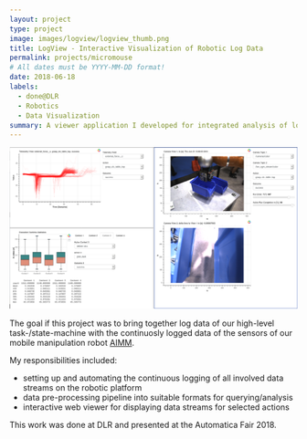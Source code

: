 ```yaml
---
layout: project
type: project
image: images/logview/logview_thumb.png
title: LogView - Interactive Visualization of Robotic Log Data 
permalink: projects/micromouse
# All dates must be YYYY-MM-DD format!
date: 2018-06-18
labels:
  - done@DLR
  - Robotics
  - Data Visualization
summary: A viewer application I developed for integrated analysis of logged task-execution data with logged sensor data for our mobile manipulation platform.
---
```


<a href="https://raw.githubusercontent.com/SebastianRiedel/sebastianriedel.github.io/master/images/logview/logview.png" class="ui medium image">
  <img src="../images/logview/logview.png">
</a>

The goal if this project was to bring together log data of our high-level task-/state-machine with the continuosly logged data of the sensors of our mobile manipulation robot [AIMM](https://www.dlr.de/rm/en/desktopdefault.aspx/tabid-11409/#gallery/29194).

My responsibilities included:
- setting up and automating the continuous logging of all involved data streams on the robotic platform
- data pre-processing pipeline into suitable formats for querying/analysis
- interactive web viewer for displaying data streams for selected actions

This work was done at DLR and presented at the Automatica Fair 2018.
